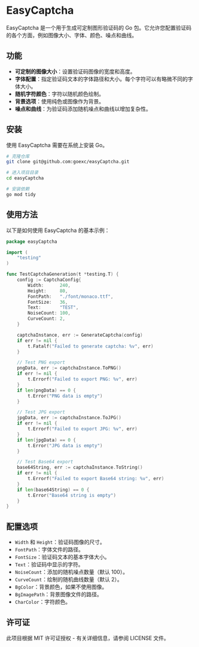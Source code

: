 # EasyCaptcha

EasyCaptcha 是一个用于生成可定制图形验证码的 Go 包。它允许您配置验证码的各个方面，例如图像大小、字体、颜色、噪点和曲线。

## 功能
- **可定制的图像大小**：设置验证码图像的宽度和高度。
- **字体配置**：指定验证码文本的字体路径和大小。每个字符可以有略微不同的字体大小。
- **随机字符颜色**：字符以随机颜色绘制。
- **背景选项**：使用纯色或图像作为背景。
- **噪点和曲线**：为验证码添加随机噪点和曲线以增加复杂性。

## 安装

使用 EasyCaptcha 需要在系统上安装 Go。

```bash
# 克隆仓库
git clone git@github.com:goexc/easyCaptcha.git

# 进入项目目录
cd easyCaptcha

# 安装依赖
go mod tidy
```

## 使用方法

以下是如何使用 EasyCaptcha 的基本示例：

```go
package easyCaptcha

import (
	"testing"
)

func TestCaptchaGeneration(t *testing.T) {
	config := CaptchaConfig{
		Width:      240,
		Height:     80,
		FontPath:   "./font/monaco.ttf",
		FontSize:   36,
		Text:       "TEST",
		NoiseCount: 100,
		CurveCount: 2,
	}

	captchaInstance, err := GenerateCaptcha(config)
	if err != nil {
		t.Fatalf("Failed to generate captcha: %v", err)
	}

	// Test PNG export
	pngData, err := captchaInstance.ToPNG()
	if err != nil {
		t.Errorf("Failed to export PNG: %v", err)
	}
	if len(pngData) == 0 {
		t.Error("PNG data is empty")
	}

	// Test JPG export
	jpgData, err := captchaInstance.ToJPG()
	if err != nil {
		t.Errorf("Failed to export JPG: %v", err)
	}
	if len(jpgData) == 0 {
		t.Error("JPG data is empty")
	}

	// Test Base64 export
	base64String, err := captchaInstance.ToString()
	if err != nil {
		t.Errorf("Failed to export Base64 string: %v", err)
	}
	if len(base64String) == 0 {
		t.Error("Base64 string is empty")
	}
}
```

## 配置选项

- `Width` 和 `Height`：验证码图像的尺寸。
- `FontPath`：字体文件的路径。
- `FontSize`：验证码文本的基本字体大小。
- `Text`：验证码中显示的字符。
- `NoiseCount`：添加的随机噪点数量（默认 100）。
- `CurveCount`：绘制的随机曲线数量（默认 2）。
- `BgColor`：背景颜色，如果不使用图像。
- `BgImagePath`：背景图像文件的路径。
- `CharColor`：字符颜色。

## 许可证

此项目根据 MIT 许可证授权 - 有关详细信息，请参阅 LICENSE 文件。
